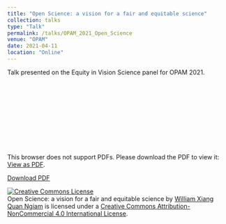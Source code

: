 ```yaml
---
title: "Open Science: a vision for a fair and equitable science"
collection: talks
type: "Talk"
permalink: /talks/OPAM_2021_Open_Science
venue: "OPAM"
date: 2021-04-11
location: "Online"
---
```


Talk presented on the Equity in Vision Science panel for OPAM 2021.

<object data="https://williamngiam.github.io/files/OPAM2021.pdf" type="application/pdf" width="700px" height="584px">
    <embed src="https://williamngiam.github.io/files/OPAM2021.pdf">
        <p>This browser does not support PDFs. Please download the PDF to view it: <a href="https://williamngiam.github.io/files/OPAM2021.pdf">View as PDF</a>.</p>
    </embed>
</object>

<u><a href="https://williamngiam.github.io/files/OPAM2021.pdf">Download PDF</a></u>

<a rel="license" href="http://creativecommons.org/licenses/by-nc/4.0/"><img alt="Creative Commons License" style="border-width:0" src="https://i.creativecommons.org/l/by-nc/4.0/88x31.png" /></a><br /><span xmlns:dct="http://purl.org/dc/terms/" property="dct:title">Open Science: a vision for a fair and equitable science</span> by <a xmlns:cc="http://creativecommons.org/ns#" href="https://williamngiam.github.io/talks/2021-04-11-talk-1" property="cc:attributionName" rel="cc:attributionURL">William Xiang Quan Ngiam</a> is licensed under a <a rel="license" href="http://creativecommons.org/licenses/by-nc/4.0/">Creative Commons Attribution-NonCommercial 4.0 International License</a>.

